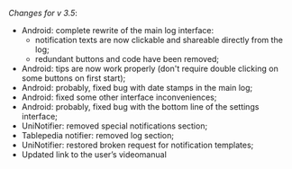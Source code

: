 _Changes for v 3.5_:
- Android: complete rewrite of the main log interface:
    - notification texts are now clickable and shareable directly from the log;
    - redundant buttons and code have been removed;
- Android: tips are now work properly (don't require double clicking on some buttons on first start);
- Android: probably, fixed bug with date stamps in the main log;
- Android: fixed some other interface inconveniences;
- Android: probably, fixed bug with the bottom line of the settings interface;
- UniNotifier: removed special notifications section;
- Tablepedia notifier: removed log section;
- UniNotifier: restored broken request for notification templates;
- Updated link to the user’s videomanual
